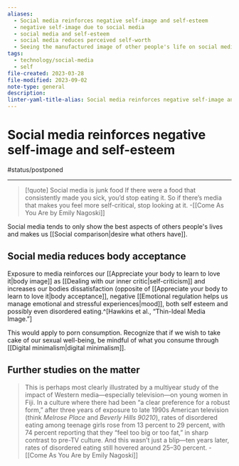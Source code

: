 ```yaml
---
aliases:
  - Social media reinforces negative self-image and self-esteem
  - negative self-image due to social media
  - social media and self-esteem
  - social media reduces perceived self-worth
  - Seeing the manufactured image of other people's life on social media hurts our self-esteem.
tags:
  - technology/social-media
  - self
file-created: 2023-03-28
file-modified: 2023-09-02
note-type: general
description: 
linter-yaml-title-alias: Social media reinforces negative self-image and self-esteem
---
```


# Social media reinforces negative self-image and self-esteem

#status/postponed

---

> [!quote] Social media is junk food
> If there were a food that consistently made you sick, you’d stop eating it. So if there’s media that makes you feel more self-critical, stop looking at it.
> \-[[Come As You Are by Emily Nagoski]]

Social media tends to only show the best aspects of others people's lives and makes us [[Social comparison|desire what others have]].

## Social media reduces body acceptance

Exposure to media reinforces our [[Appreciate your body to learn to love it|body image]]  as [[Dealing with our inner critic|self-criticism]] and increases our bodies dissatisfaction (opposite of [[Appreciate your body to learn to love it|body acceptance]], negative [[Emotional regulation helps us manage emotional and stressful experiences|mood]], both self esteem and possibly even disordered eating.^[Hawkins et al., “Thin-Ideal Media Image.”]

This would apply to porn consumption. Recognize that if we wish to take cake of our sexual well-being, be mindful of what you consume through [[Digital minimalism|digital minimalism]].

## Further studies on the matter

> This is perhaps most clearly illustrated by a multiyear study of the impact of Western media—especially television—on young women in Fiji. In a culture where there had been “a clear preference for a robust form,” after three years of exposure to late 1990s American television (think _Melrose Place_ and _Beverly Hills 90210_), rates of disordered eating among teenage girls rose from 13 percent to 29 percent, with 74 percent reporting that they “feel too big or too fat,” in sharp contrast to pre-TV culture. And this wasn’t just a blip—ten years later, rates of disordered eating still hovered around 25–30 percent.
> \- [[Come As You Are by Emily Nagoski]]

